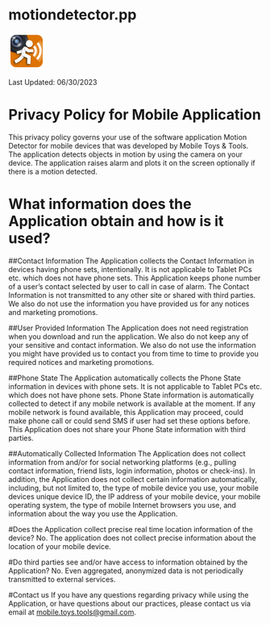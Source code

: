 # motiondetector.pp

![This is an image](ic_launcher.png)

Last Updated: 06/30/2023

# Privacy Policy for Mobile Application
This privacy policy governs your use of the software application Motion Detector for mobile devices that was developed by Mobile Toys & Tools. The application detects objects in motion by using the camera on your device. The application raises alarm and plots it on the screen optionally if there is a motion detected. 

# What information does the Application obtain and how is it used?
##Contact Information
The Application collects the Contact Information in devices having phone sets, intentionally. It is not applicable to Tablet PCs etc. which does not have phone sets. This Application keeps phone number of a user’s contact selected by user to call in case of alarm. The Contact Information is not transmitted to any other site or shared with third parties. We also do not use the information you have provided us for any notices and marketing promotions.

##User Provided Information
The Application does not need registration when you download and run the application. We also do not keep any of your sensitive and contact information. We also do not use the information you might have provided us to contact you from time to time to provide you required notices and marketing promotions.

##Phone State
The Application automatically collects the Phone State information in devices with phone sets. It is not applicable to Tablet PCs etc. which does not have phone sets. Phone State information is automatically collected to detect if any mobile network is available at the moment. If any mobile network is found available, this Application may proceed, could make phone call or could send SMS if user had set these options before. This Application does not share your Phone State information with third parties.

##Automatically Collected Information
The Application does not collect information from and/or for social networking platforms (e.g., pulling contact information, friend lists, login information, photos or check-ins). In addition, the Application does not collect certain information automatically, including, but not limited to, the type of mobile device you use, your mobile devices unique device ID, the IP address of your mobile device, your mobile operating system, the type of mobile Internet browsers you use, and information about the way you use the Application.

#Does the Application collect precise real time location information of the device?
No. The application does not collect precise information about the location of your mobile device.

#Do third parties see and/or have access to information obtained by the Application?
No. Even aggregated, anonymized data is not periodically transmitted to external services.

#Contact us
If you have any questions regarding privacy while using the Application, or have questions about our practices, please contact us via email at mobile.toys.tools@gmail.com.
